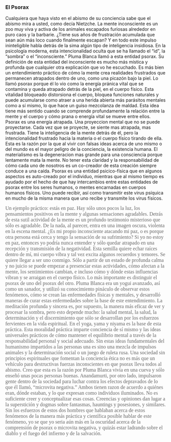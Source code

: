 ###   El Psorax

Cualquiera que haya visto en el abismo de su conciencia sabe que el abismo mira a usted, como decía Nietzche. La mente inconsciente es un zoo muy viva y activa de los animales escapados furiosas alrededor en puro caos y la barbarie. ¿Tiene sus años de frustración acumulada que sean aún más loco cuando finalmente escapan? Y en todo este impulso ininteligible habla detrás de la sima algún tipo de inteligencia insidiosa. En la psicología moderna, esta intencionalidad oculta que se ha llamado el “id”, la “sombra” o el “inconsciente.” Pluma Blanca llamó a esta entidad psorax. Su definición de esta entidad del inconsciente es mucho más mística y profunda que cualquier otra explicación que vo he escuchado. Es más bien un entendimiento práctico de cómo la mente crea realidades frustrados que permanecen atrapados dentro de uno, como una picazón bajo la piel. Lo llamó psorax porque él lo vio como la energía pránica vital que se contamina y queda atrapado detrás de la piel, en el cuerpo físico. Esta vitalidad bloqueado distorsiona el cuerpo, bloquea funciones naturales y puede acumularse como atraer a una herida abierta más parásitos mentales como a sí mismo, lo que hace un guiso mezcolanza de maldad.
Esta idea tiene más sentido cuando se comprende profundamente la relación entre la mente y el cuerpo y cómo prana o energía vital se mueve entre ellos. Psorax es una energía atrapada. Una proyeccion mental que no se puede proyectarse. Cada vez que se proyecte, se siente mas atrapada, mas frustrada. Tiene la inteligencia de la mente detrás de él, pero la intencionalidad frustrado hacia la materia o el cuerpo físico tirando de ella. Esta es la razón por la que al vivir con falsas ideas acerca de uno mismo o del mundo es el mayor peligro de la conciencia, la existencia humana. El materialismo es la degeneracion mas grande para una consciencia porque lentamente mata la mente. No tener esta claridad y la responsabilidad de cómo cada uno de nosotros es un co-creador de esta creación siempre conduce a una caída. Psorax es una entidad psicico-física que en algunos aspectos es auto-creado por el individuo, mientras que al mismo tiempo es ayudado por el hecho de que hay intercambios entre estas entidades de psorax entre los seres humanos, o mentes encarnadas en cuerpos humanos físicos. Uno puede recibir, así como transmitir este virus psíquica en mucho de la misma manera que uno recibe y transmite los virus físicos.</span></span></span>

<span style="color: #666666;"><span style="font-family: Ubuntu;"><span style="font-size: medium;">Un ejemplo práctico: estás en paz. Hay sólo unos pocos la luz, los pensamientos positivos en la mente y algunas sensaciones agradables. Detrás de esta sutil actividad de la mente es un profundo testimonio misterioso que sólo es agradable. De la nada, al parecer, entra en una imagen oscura, violenta en la escena mental. ¿Es mi propio inconsciente atacando mi paz, o es porque otra persona está cerca y tengo la sensación de su sufrimiento? Si yo no estoy en paz, entonces yo podría nunca entender y sólo quedar atrapado en una recepción y transmisión de la negatividad. Esta semilla quiere echar raíces dentro de mí, mi cuerpo vibra y tal vez excita algunos recuerdos y temores. Se quiere llegar a ser uno conmigo. Sólo a partir de un estado de profunda calma y no juicio se puede empezar a presenciar estas actividades, cómo afectan a la mente, los sentimientos cambian, e incluso cómo y dónde estas influencias vibran y se arraigan en el cuerpo físico. Lo más importante es distinguir el psorax de uno del psorax del otro. Pluma Blanca era un yogui avanzado, así como un sanador, y utilizó su conocimiento pináculo de observar estos fenómenos, cómo se crean las enfermedades físicas y mentales, y desarrolló maneras de curar estas enfermedades sobre la base de este entendimiento.
La meditación profunda y sincera es, por supuesto, la manera más eficaz de ver y procesar la sombra, pero esto depende mucho: la salud mental, la salud, la determinación y el discernimiento que sólo se desarrollan por los esfuerzos fervientes en la vida espiritual. En el yoga, yama y niyama es la base de esta práctica. Esta moralidad práctica imparte conciencia de sí mismo y las ideas universales prácticos de cómo mantener el equilibrio mental a través de la responsabilidad personal y social adecuado. Sin estas ideas fundamentales del humanismo impartidos a las personas una es sino una mezcla de impulsos animales y la determinación social o un juego de ruleta rusa. Una sociedad sin principios espirituales que fomentan la conciencia ética no es más que un vehículo para destructivas fuerzas inconscientes en que psorax lleva todos al abismo. Creo que esta es la razón por Pluma Blanca vivía en una cueva y sólo enseñó unas pocas personas buenas. Anandamurti, por otro lado, impulsaron gente dentro de la sociedad para luchar contra los efectos depravados de lo que él llamó, “microvita negativa.” Ambos tienen razon de acuerdo a quiénes eran, dónde estaban, y lo que expresan como individuos iluminados. No es suficiente creer y conceptualizar esas cosas. Creencias y opiniones dan lugar a la superstición y dogmas sobre fantasmas, hauntings y posesiones, y similares. Sin los esfuerzos de estos dos hombres que hablaban acerca de estos fenómenos de la manera más práctica y científica posible hablar de este fenómeno, yo se que yo seria aún más en la oscuridad acerca de la comprensión de psorax o microvita negativa, y quizás estar ladrando sobre el diablo y el fuego del infierno y de la salvación.</span></span></span>
